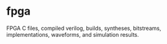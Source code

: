 # fpga
FPGA C files, compiled verilog, builds, syntheses, bitstreams, implementations, waveforms, and simulation results.
